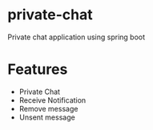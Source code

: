 # private-chat
Private chat application using spring boot

# Features
- Private Chat
- Receive Notification
- Remove message
- Unsent message
